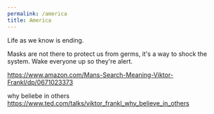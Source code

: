 ```yaml
---
permalink: /america
title: America
---
```


Life as we know is ending. 

Masks are not there to protect us from germs, it's a way to shock the system. Wake everyone up so they're alert.

<!-- “Everything great is just as difficult to realize, as it is rare to find.”
You may of course ask, whether we really need to refer to ‘saints.’ Wouldn’t it suffice just to refer to ‘decent people?’ It is true they form a minority. More than that, they always will remain a minority.
And yet, I see therein the very challenge to join the minority.
For the world is in a bad state, but everything will become still worse unless each of us does his best.
So let us be alert. Alert in a two fold sense.
Since Auschwitz, we know what man is capable of. And since Hiroshima, we know what is at stake. -->

https://www.amazon.com/Mans-Search-Meaning-Viktor-Frankl/dp/0671023373



why beliebe in others
https://www.ted.com/talks/viktor_frankl_why_believe_in_others